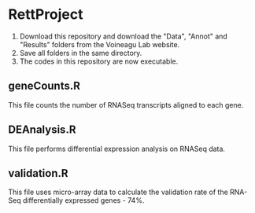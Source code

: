 # RettProject

1. Download this repository and download the "Data", "Annot" and "Results" folders from the Voineagu Lab website. 
2. Save all folders in the same directory. 
3. The codes in this repository are now executable. 

## geneCounts.R ######################################
This file counts the number of RNASeq transcripts aligned to each gene. 


## DEAnalysis.R ##################################
This file performs differential expression analysis on RNASeq data.


## validation.R #################################
This file uses micro-array data to calculate the validation rate of the RNA-Seq differentially expressed genes - 74%. 